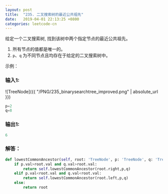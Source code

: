```yaml
---
layout: post
title:  "235. 二叉搜索树的最近公共祖先"
date:   2019-04-01 22:13:25 +0800
categories: leetcode-cn
---
```


给定一个二叉搜索树, 找到该树中两个指定节点的最近公共祖先。
1. 所有节点的值都是唯一的。
2. `p`、`q` 为不同节点且均存在于给定的二叉搜索树中。

示例：  

### 输入1:   
![TreeNode]({{ "/PNG/235_binarysearchtree_improved.png" | absolute_url }})
```python
p=2
q=8
```

### 输出1:  
```python
6
```

### 解答：  

```python
def lowestCommonAncestor(self, root: 'TreeNode', p: 'TreeNode', q: 'TreeNode') -> 'TreeNode':
    if p.val>root.val and q.val>root.val:
        return self.lowestCommonAncestor(root.right,p,q)
    elif p.val<root.val and q.val<root.val:
        return self.lowestCommonAncestor(root.left,p,q)
    else:
        return root
```
